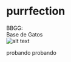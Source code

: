 # purrfection
BBGG: <br>
Base de Gatos <br>
![alt text](https://i.imgflip.com/3u04h5.jpg?a484368)

probando probando